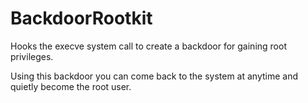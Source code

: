 # BackdoorRootkit
Hooks the execve system call to create a backdoor for gaining root privileges.

Using this backdoor you can come back to the system at anytime and quietly become the root user. 
